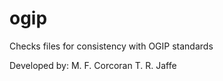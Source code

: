 # ogip
Checks files for consistency with OGIP standards

Developed by:
  M. F. Corcoran
  T. R. Jaffe
